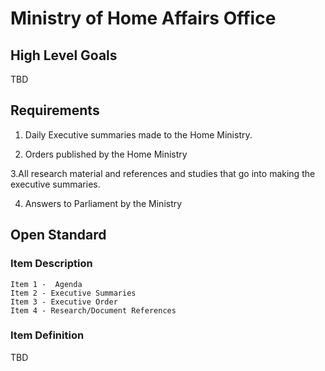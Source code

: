 # Ministry of Home Affairs Office

## High Level Goals
TBD

## Requirements

1. Daily Executive summaries made to the Home Ministry.

2. Orders published by the Home Ministry 

3.All research material and references and studies that go into making the executive summaries.

4. Answers to Parliament by the Ministry

## Open Standard 

### Item Description 


    Item 1 -  Agenda
    Item 2 - Executive Summaries
    Item 3 - Executive Order
    Item 4 - Research/Document References


### Item Definition 

TBD
